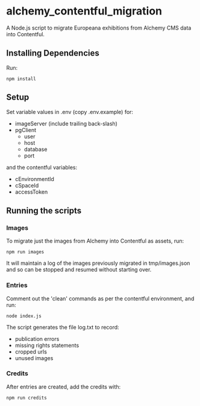 # alchemy_contentful_migration
A Node.js script to migrate Europeana exhibitions from Alchemy CMS data into
Contentful.

## Installing Dependencies

Run:
```
npm install
```

## Setup

Set variable values in .env (copy .env.example) for:

* imageServer (include trailing back-slash)
* pgClient
  * user
  * host
  * database
  * port

and the contentful variables:

* cEnvironmentId
* cSpaceId
* accessToken

## Running the scripts

### Images

To migrate just the images from Alchemy into Contentful as assets, run:
```
npm run images
```

It will maintain a log of the images previously migrated in tmp/images.json and
so can be stopped and resumed without starting over.

### Entries

Comment out the 'clean' commands as per the contentful environment, and run:
```
node index.js
```

The script generates the file log.txt to record:

* publication errors
* missing rights statements
* cropped urls
* unused images

### Credits

After entries are created, add the credits with:
```
npm run credits
```
